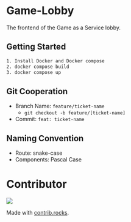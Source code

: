 # Game-Lobby

The frontend of the Game as a Service lobby.

## Getting Started

```bash
1. Install Docker and Docker compose
2. docker compose build
3. docker compose up
```

## Git Cooperation

- Branch Name: `feature/ticket-name`
  - `git checkout -b feature/[ticket-name]`
- Commit: `feat: ticket-name`

## Naming Convention

- Route: snake-case
- Components: Pascal Case

# Contributor

<a href="https://github.com/Game-as-a-Service/Game-Lobby/graphs/contributors">
  <img src="https://contrib.rocks/image?repo=Game-as-a-Service/Game-Lobby" />
</a>

Made with [contrib.rocks](https://contrib.rocks).
